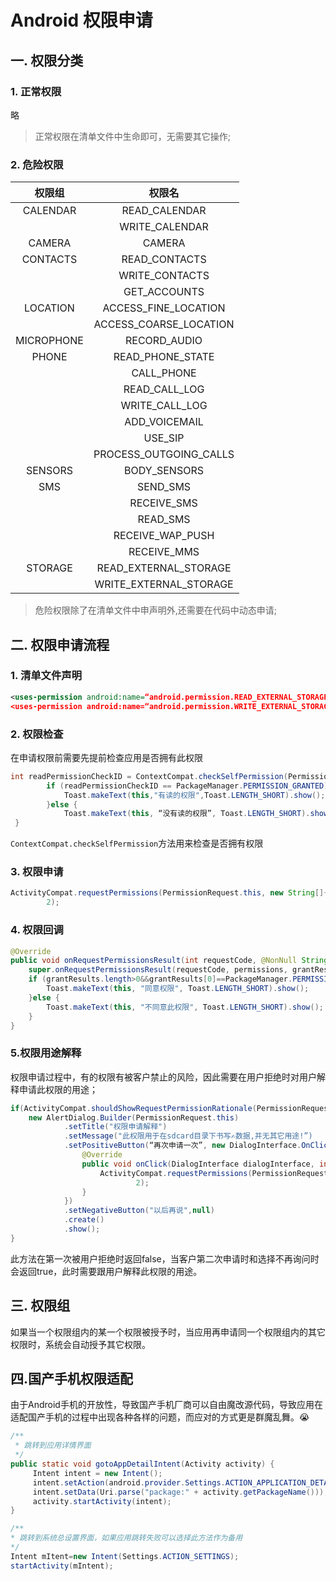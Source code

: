 # Android 权限申请
## 一. 权限分类
### 1. 正常权限

略

> 正常权限在清单文件中生命即可，无需要其它操作;

### 2. 危险权限

|权限组|权限名|
|:-:|:-:|
|CALENDAR|READ_CALENDAR|
||WRITE_CALENDAR|
|CAMERA|CAMERA|
|CONTACTS|READ_CONTACTS|
||WRITE_CONTACTS|
||GET_ACCOUNTS|
|LOCATION|ACCESS_FINE_LOCATION|
||ACCESS_COARSE_LOCATION|
|MICROPHONE|RECORD_AUDIO|
|PHONE|READ_PHONE_STATE|
||CALL_PHONE|
||READ_CALL_LOG|
||WRITE_CALL_LOG|
||ADD_VOICEMAIL|
||USE_SIP|
||PROCESS_OUTGOING_CALLS|
|SENSORS|BODY_SENSORS|
|SMS|SEND_SMS|
||RECEIVE_SMS|
||READ_SMS|
||RECEIVE_WAP_PUSH|
||RECEIVE_MMS|
|STORAGE|READ_EXTERNAL_STORAGE|
||WRITE_EXTERNAL_STORAGE|

> 危险权限除了在清单文件中申声明外,还需要在代码中动态申请;  

## 二. 权限申请流程

### 1. 清单文件声明

``` xml
<uses-permission android:name=“android.permission.READ_EXTERNAL_STORAGE”/>
<uses-permission android:name=“android.permission.WRITE_EXTERNAL_STORAGE”/>
```

### 2. 权限检查

在申请权限前需要先提前检查应用是否拥有此权限

``` java
int readPermissionCheckID = ContextCompat.checkSelfPermission(PermissionRequest.this,Manifest.permission.WRITE_EXTERNAL_STORAGE);
        if (readPermissionCheckID == PackageManager.PERMISSION_GRANTED){
            Toast.makeText(this,"有读的权限",Toast.LENGTH_SHORT).show();
        }else {
            Toast.makeText(this, “没有读的权限”, Toast.LENGTH_SHORT).show();       
 }
```

`ContextCompat.checkSelfPermission`方法用来检查是否拥有权限

### 3. 权限申请
``` java 
ActivityCompat.requestPermissions(PermissionRequest.this, new String[]{Manifest.permission.WRITE_EXTERNAL_STORAGE},
        2);
```

### 4. 权限回调

``` java 
@Override
public void onRequestPermissionsResult(int requestCode, @NonNull String[] permissions, @NonNull int[] grantResults) {
    super.onRequestPermissionsResult(requestCode, permissions, grantResults);
    if (grantResults.length>0&&grantResults[0]==PackageManager.PERMISSION_GRANTED){
        Toast.makeText(this, "同意权限", Toast.LENGTH_SHORT).show();
    }else {
        Toast.makeText(this, "不同意此权限", Toast.LENGTH_SHORT).show();
    }
}
```
### 5.权限用途解释

权限申请过程中，有的权限有被客户禁止的风险，因此需要在用户拒绝时对用户解释申请此权限的用途；

``` java 
if(ActivityCompat.shouldShowRequestPermissionRationale(PermissionRequest.this,Manifest.permission.WRITE_EXTERNAL_STORAGE)){
    new AlertDialog.Builder(PermissionRequest.this)
            .setTitle("权限申请解释")
            .setMessage("此权限用于在sdcard目录下书写✍️数据,并无其它用途!”)
            .setPositiveButton(“再次申请一次”, new DialogInterface.OnClickListener() {
                @Override
                public void onClick(DialogInterface dialogInterface, int i) {
                    ActivityCompat.requestPermissions(PermissionRequest.this,new String[]{Manifest.permission.WRITE_EXTERNAL_STORAGE},
                            2);
                }
            })
            .setNegativeButton("以后再说",null)
            .create()
            .show();
}
```
此方法在第一次被用户拒绝时返回false，当客户第二次申请时和选择不再询问时会返回true，此时需要跟用户解释此权限的用途。

## 三. 权限组

如果当一个权限组内的某一个权限被授予时，当应用再申请同一个权限组内的其它权限时，系统会自动授予其它权限。

## 四.国产手机权限适配

由于Android手机的开放性，导致国产手机厂商可以自由魔改源代码，导致应用在适配国产手机的过程中出现各种各样的问题，而应对的方式更是群魔乱舞。😭

``` java 
/**
 * 跳转到应用详情界面
 */
public static void gotoAppDetailIntent(Activity activity) {
     Intent intent = new Intent();
     intent.setAction(android.provider.Settings.ACTION_APPLICATION_DETAILS_SETTINGS);
     intent.setData(Uri.parse("package:" + activity.getPackageName()));
     activity.startActivity(intent);
}

/**
* 跳转到系统总设置界面，如果应用跳转失败可以选择此方法作为备用
*/
Intent mItent=new Intent(Settings.ACTION_SETTINGS);
startActivity(mIntent);
```



